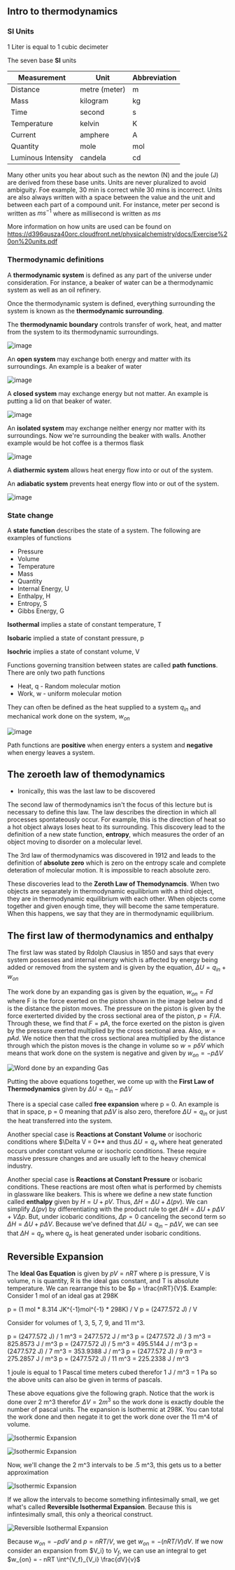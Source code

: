 ## Intro to thermodynamics

### SI Units

1 Liter is equal to 1 cubic decimeter

The seven base **SI** units

| Measurement | Unit | Abbreviation |
|---|---|---|
| Distance | metre (meter) | m |
| Mass | kilogram | kg |
| Time | second | s |
| Temperature | kelvin | K |
| Current | amphere | A |
| Quantity | mole | mol |
| Luminous Intensity | candela | cd |

Many other units you hear about such as the newton (N) and the joule (J) are derived from these base units. Units are never pluralized to avoid ambiguity. Foe example, 30 min is correct while 30 mins is incorrect. Units are also always written with a space between the value and the unit and between each part of a compound unit. For instance, meter per second is written as $m{ }s^{-1}$ where as millisecond is written as $ms$

More information on how units are used can be found on https://d396qusza40orc.cloudfront.net/physicalchemistry/docs/Exercise%20on%20units.pdf

### Thermodynamic definitions

A **thermodynamic system** is defined as any part of the universe under consideration. For instance, a beaker of water can be a thermodynamic system as well as an oil refinery.

Once the thermodynamic system is defined, everything surrounding the system is known as the **thermodynamic surrounding**.

The **thermodynamic boundary** controls transfer of work, heat, and matter from the system to its thermodynamic surroundings.

![image](https://user-images.githubusercontent.com/7660667/201575626-a7bb0462-ad2c-4994-acf3-08c37acc7d71.png)

An **open system** may exchange both energy and matter with its surroundings. An example is a beaker of water

![image](https://user-images.githubusercontent.com/7660667/201575822-d2e6208e-662b-47bc-b607-7e54db1b0d70.png)

A **closed system** may exchange energy but not matter. An example is putting a lid on that beaker of water.

![image](https://user-images.githubusercontent.com/7660667/201576001-f9b1b905-b836-44fb-af89-4c7414750555.png)

An **isolated system** may exchange neither energy nor matter with its surroundings. Now we're surrounding the beaker with walls. Another example would be hot coffee is a thermos flask

![image](https://user-images.githubusercontent.com/7660667/201576221-3857b835-954e-4494-860f-c3d50e99cd5f.png)

A **diathermic system** allows heat energy flow into or out of the system.

An **adiabatic system** prevents heat energy flow into or out of the system.

![image](https://user-images.githubusercontent.com/7660667/201576474-5731f0a6-e0fa-4944-b5f1-882779fbc8d7.png)

### State change

A **state function** describes the state of a system. The following are examples of functions
* Pressure
* Volume
* Temperature
* Mass
* Quantity
* Internal Energy, U
* Enthalpy, H
* Entropy, S
* Gibbs Energy, G

**Isothermal** implies a state of constant temperature, T

**Isobaric** implied a state of constant pressure, p

**Isochric** implies a state of constant volume, V

Functions governing transition between states are called **path functions**. There are only two path functions
* Heat, q - Random molecular motion
* Work, w - uniform molecular motion

They can often be defined as the heat supplied to a system $q_{in}$ and mechanical work done on the system, $w_{on}$

![image](https://user-images.githubusercontent.com/7660667/201577673-73153507-9ac6-48e3-a89a-b74a56e29a77.png)

Path functions are **positive** when energy enters a system and **negative** when energy leaves a system.

## The zeroeth law of themodynamics

* Ironically, this was the last law to be discovered

The second law of thermodynamics isn't the focus of this lecture but is necessary to define this law. The law describes the direction in which all processes spontateously occur. For example, this is the direction of heat so a hot object always loses heat to its surrounding. This discovery lead to the definition of a new state function, **entropy**, which measures the order of an object moving to disorder on a molecular level.

The 3rd law of thermodynamics was discovered in 1912 and leads to the definition of **absolute zero** which is zero on the entropy scale and complete deteration of molecular motion. It is impossible to reach absolute zero.

These discoveries lead to the **Zeroth Law of Themodynamcis**. When two objects are separately in thermodynamic equilibrium with a third object, they are in thermodynamic equilibrium with each other. When objects come together and given enough time, they will become the same temperature. When this happens, we say that they are in thermodynamic equilibrium.

## The first law of thermodynamics and enthalpy

The first law was stated by Rdolph Clausius in 1850 and says that every system possesses and internal energy which is affected by energy being added or removed from the system and is given by the equation, $\Delta U = q_{in} + w_{on}$

The work done by an expanding gas is given by the equation, $w_{on} = Fd$ where F is the force exerted on the piston shown in the image below and d is the distance the piston moves. The pressure on the piston is given by the force exerterted divided by the cross sectional area of the piston, $p = F / A$. Through these, we find that $F = pA$, the force exerted on the piston is given by the pressure exerted multiplied by the cross sectional area. Also, $w = pAd$. We notice then that the cross sectional area multiplied by the distance through which the piston moves is the change in volume so $w=p \delta V$ which means that work done on the system is negative and given by $w_{on} = - p \Delta V$

![Word done by an expanding Gas](https://user-images.githubusercontent.com/7660667/202970299-d44cf17e-c542-4a1b-abab-6b01ad8d62ec.png)

Putting the above equations together, we come up with the **First Law of Thermodynamics** given by $\Delta U = q_{in} - p \Delta V$

There is a special case called **free expansion** where p = 0. An example is that in space, p = 0 meaning that $p \Delta V$ is also zero, therefore $\Delta U = q_{in}$ or just the heat transferred into the system. 

Another special case is **Reactions at Constant Volume** or isochoric conditions where $\Delta V = 0** and thus $\Delta U = q_v$ where heat generated occurs under constant volume or isochoric conditions. These require massive pressure changes and are usually left to the heavy chemical industry.

Another special case is **Reactions at Constant Pressure** or isobaric conditions. These reactions are most often what is performed by chemists in glassware like beakers. This is where we define a new state function called **enthalpy** given by $H = U + pV$. Thus, $\Delta H = \Delta U + \Delta (pv)$. We can simplify $\Delta (pv)$ by differentiating with the product rule to get $\Delta H = \Delta U + p \Delta V + V \Delta p$. But, under icobaric conditions, $\Delta p = 0$ canceling the second term so $\Delta H = \Delta U + p \Delta V$. Because we've defined that $\Delta U = q_{in} - p \Delta V$, we can see that $\Delta H = q_p$ where $q_p$ is heat generated under isobaric conditions.

## Reversible Expansion

The **Ideal Gas Equation** is given by $pV = nRT$ where p is pressure, V is volume, n is quantity, R is the ideal gas constant, and T is absolute temperature. We can rearrange this to be $p = \frac{nRT}{V}$. Example: Consider 1 mol of an ideal gas at 298K

p = (1 mol * 8.314 JK^{-1}mol^{-1} * 298K) / V
p = (2477.572 J) / V

Consider for volumes of 1, 3, 5, 7, 9, and 11 m^3. 

p = (2477.572 J) / 1 m^3 = 2477.572 J / m^3
p = (2477.572 J) / 3 m^3 = 825.8573 J / m^3
p = (2477.572 J) / 5 m^3 = 495.5144 J / m^3
p = (2477.572 J) / 7 m^3 = 353.9388 J / m^3
p = (2477.572 J) / 9 m^3 = 275.2857 J / m^3
p = (2477.572 J) / 11 m^3 = 225.2338 J / m^3

1 joule is equal to 1 Pascal time meters cubed therefor 1 J / m^3 = 1 Pa so the above units can also be given in terms of pascals.

These above equations give the following graph. Notice that the work is done over 2 m^3 therefor $\Delta V = 2 m^3$ so the work done is exactly double the number of pascal units. The expansion is Isothermic at 298K. You can total the work done and then negate it to get the work done over the 11 m^4 of volume.

![Isothermic Expansion](https://user-images.githubusercontent.com/7660667/202976264-4e21d69c-a060-46e8-9f52-47d09b105ab1.png)

![Isothermic Expansion](https://user-images.githubusercontent.com/7660667/202976678-ec917666-1994-4a3a-9334-a26fa0b52955.png)

Now, we'll change the 2 m^3 intervals to be .5 m^3, this gets us to a better approximation

![Isothermic Expansion](https://user-images.githubusercontent.com/7660667/202977033-8c79e184-fb1f-4b5e-bfc6-ab07577933df.png)

If we allow the intervals to become something infintesimally small, we get what's called **Reversible Isothermal Expansion**. Because this is infintesimally small, this only a theorical construct.

![Reversible Isothermal Expansion](https://user-images.githubusercontent.com/7660667/202977299-f137d1f1-761b-4c9f-967b-ded153b49bcc.png)

Because $w_{on} = - pdV$ and $p = nRT / V$, we get $w_{on} = - (nRT / V)dV$. If we now consider an expansion from $V_i} to $V_f$, we can use an integral to get $w_{on} = - nRT \int^{V_f}_{V_i} \frac{dV}{v}$
